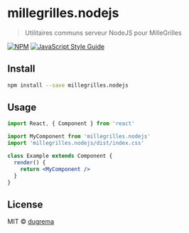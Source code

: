 # millegrilles.nodejs

> Utilitaires communs serveur NodeJS pour MilleGrilles

[![NPM](https://img.shields.io/npm/v/millegrilles.nodejs.svg)](https://www.npmjs.com/package/millegrilles.nodejs) [![JavaScript Style Guide](https://img.shields.io/badge/code_style-standard-brightgreen.svg)](https://standardjs.com)

## Install

```bash
npm install --save millegrilles.nodejs
```

## Usage

```jsx
import React, { Component } from 'react'

import MyComponent from 'millegrilles.nodejs'
import 'millegrilles.nodejs/dist/index.css'

class Example extends Component {
  render() {
    return <MyComponent />
  }
}
```

## License

MIT © [dugrema](https://github.com/dugrema)
